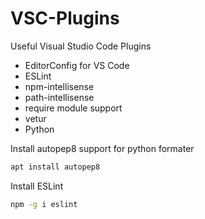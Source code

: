 # VSC-Plugins
Useful Visual Studio Code Plugins
- EditorConfig for VS Code
- ESLint
- npm-intellisense
- path-intellisense
- require module support
- vetur
- Python

Install autopep8 support for python formater
```bash
apt install autopep8
```

Install ESLint
```bash
npm -g i eslint
```
